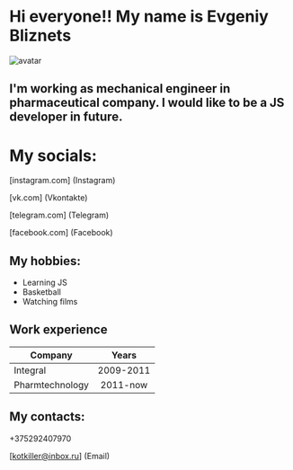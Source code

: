 
# Hi everyone!! My name is Evgeniy Bliznets

![avatar](/img/1.jpg "My photo")

## I'm working as mechanical engineer in pharmaceutical company. I would like to be a JS developer in future.

# My socials:

[instagram.com] (Instagram)

[vk.com] (Vkontakte)

[telegram.com] (Telegram)

[facebook.com] (Facebook)
 
## My hobbies:
* Learning JS
* Basketball
* Watching films
 
## Work experience

  Company       | Years 
-----------     |:-------: 
Integral        | 2009-2011
Pharmtechnology | 2011-now

## My contacts:
+375292407970

[kotkiller@inbox.ru] (Email)
